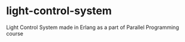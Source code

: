 # light-control-system
Light Control System made in Erlang as a part of Parallel Programming course
